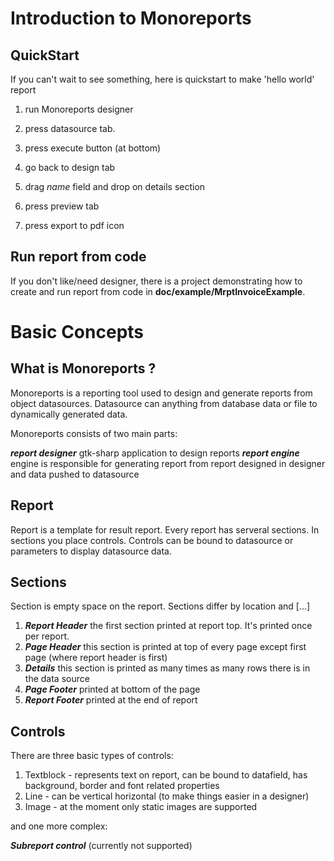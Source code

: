 Introduction to Monoreports
===========================

QuickStart
----------
If you can't wait to see something, here is quickstart to make 'hello world' report

1. run Monoreports designer

2. press datasource tab.

4. press execute button (at bottom)

5. go back to design tab

6. drag *name* field and drop on details section

7. press preview tab

8. press export to pdf icon

Run report from code
--------------------
If you don't like/need designer, there is a project demonstrating how to create and run report from code in ****doc/example/MrptInvoiceExample****.

Basic Concepts
==============

What is Monoreports ?
---------------------
Monoreports is a reporting tool used to design and generate reports from object datasources. Datasource can anything from database data or file to dynamically generated data.

Monoreports consists of two main parts:

***report designer***  gtk-sharp application to design reports
***report engine***  engine is responsible for generating report from report designed in designer and data pushed to datasource

Report
------
Report is a template for result report. Every report has serveral sections. In sections you place controls.
Controls can be bound to datasource or parameters  to display datasource data.

Sections
--------

Section is empty space on the report. Sections differ by location and [...]

1. ***Report Header*** the first section printed at report top. It's printed once per report.
2. ***Page Header*** this section is printed at top of every page except first page (where report header is first)
3. ***Details*** this section is printed as many times as many rows there is in the data source
4. ***Page Footer*** printed at bottom of the page
5. ***Report Footer*** printed at the end of report

Controls
--------
There are three basic types of controls:

1. Textblock - represents text on report, can be bound to datafield, has background, border and font related properties
2. Line  - can be vertical horizontal (to make things easier in a designer)
3. Image - at the moment only static images are supported

and one more complex:

***Subreport control*** (currently not supported)





